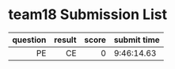 # team18 Submission List
question | result | score | submit time
----:|----:|-----:|-----
PE | CE | 0 |  9:46:14.63 
